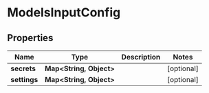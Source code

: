 

# ModelsInputConfig


## Properties

| Name | Type | Description | Notes |
|------------ | ------------- | ------------- | -------------|
|**secrets** | **Map&lt;String, Object&gt;** |  |  [optional] |
|**settings** | **Map&lt;String, Object&gt;** |  |  [optional] |



